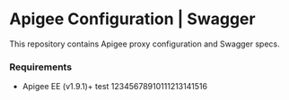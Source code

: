 # Apigee Configuration | Swagger

This repository contains Apigee proxy configuration and Swagger specs.

### Requirements
- Apigee EE (v1.9.1)+
test 12345678910111213141516
